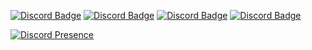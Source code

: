 
[![Discord Badge](https://img.shields.io/badge/YouTube%20-171515.svg?&amp;style=for-the-badge&amp;logo=youtube&amp;logoColor=white)](https://youtube.com/umutice)
[![Discord Badge](https://img.shields.io/badge/Discord%20-171515.svg?&amp;style=for-the-badge&amp;logo=discord&amp;logoColor=white)](https://discord.gg/dsEAR824w6)
[![Discord Badge](https://img.shields.io/badge/Instagram%20-171515.svg?&amp;style=for-the-badge&amp;logo=instagram&amp;logoColor=white)](https://instagram.com/umutefe3452)
[![Discord Badge](https://img.shields.io/badge/Github%20-171515.svg?&amp;style=for-the-badge&amp;logo=github&amp;logoColor=white)](https://github.com/umuticeiletisim)

[![Discord Presence](https://lanyard-profile-readme.vercel.app/api/844955462586859560)](https://discord.com/users/844955462586859560)

</p>
